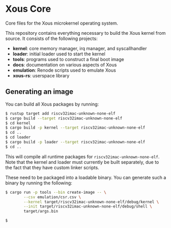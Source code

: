 # Xous Core

Core files for the Xous microkernel operating system.

This repository contains everything necessary to build the Xous kernel
from source.  It consists of the following projects:

* **kernel**: core memory manager, irq manager, and syscallhandler
* **loader**: initial loader used to start the kernel
* **tools**: programs used to construct a final boot image
* **docs**: documentation on various aspects of Xous
* **emulation**: Renode scripts used to emulate Xous
* **xous-rs**: userspace library

## Generating an image

You can build all Xous packages by running:

```sh
$ rustup target add riscv32imac-unknown-none-elf
$ cargo build --target riscv32imac-unknown-none-elf
$ cd kernel
$ cargo build -p kernel --target riscv32imac-unknown-none-elf
$ cd ..
$ cd loader
$ cargo build -p loader --target riscv32imac-unknown-none-elf
$ cd ..
```

This will compile all runtime packages for `riscv32imac-unknown-none-elf`.
Note that the kernel and loader must currently be built separately, due
to the fact that they have custom linker scripts.

These need to be packaged into a loadable binary.  You can generate such
a binary by running the following:

```sh
$ cargo run -p tools --bin create-image -- \
        --csv emulation/csr.csv \
        --kernel target/riscv32imac-unknown-none-elf/debug/kernel \
        --init target/riscv32imac-unknown-none-elf/debug/shell \
        target/args.bin

$
```
